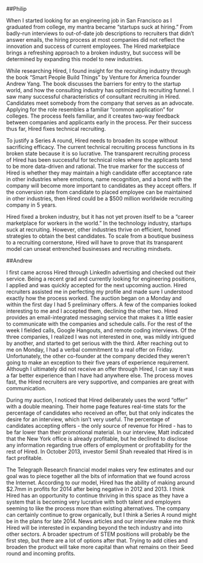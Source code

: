 ##Philip

When I started looking for an engineering job in San Francisco as I graduated from college, my mantra became “startups suck at hiring.” From badly-run interviews to out-of-date job descriptions to recruiters that didn’t answer emails, the hiring process at most companies did not reflect the innovation and success of current employees. The Hired marketplace brings a refreshing approach to a broken industry, but success will be determined by expanding this model to new industries.

While researching Hired, I found insight for the recruiting industry through the book “Smart People Build Things” by Venture for America founder Andrew Yang. The book discusses the barriers for entry to the startup world, and how the consulting industry has optimized its recruiting funnel. I saw many successful characteristics of consultant recruiting in Hired. Candidates meet somebody from the company that serves as an advocate. Applying for the role resembles a familiar “common application” for colleges. The process feels familiar, and it creates two-way feedback between companies and applicants early in the process. Per their success thus far, Hired fixes technical recruiting. 

To justify a Series A round, Hired needs to broaden its scope without sacrificing efficacy. The current technical recruiting process functions in its broken state because it is so lucrative. The transparent recruiting process of Hired has been successful for technical roles where the applicants tend to be more data-driven and rational. The true marker for the success of Hired is whether they may maintain a high candidate offer acceptance rate in other industries where emotions, name recognition, and a bond with the company will become more important to candidates as they accept offers. If the conversion rate from candidate to placed employee can be maintained in other industries, then Hired could be a $500 million worldwide recruiting company in 5 years.

Hired fixed a broken industry, but it has not yet proven itself to be a “career marketplace for workers in the world.” In the technology industry, startups suck at recruiting. However, other industries thrive on efficient, honed strategies to obtain the best candidates. To scale from a boutique business to a recruiting  cornerstone, Hired will have to prove that its transparent model can unseat entrenched businesses and recruiting mindsets. 


##Andrew

I first came across Hired through LinkedIn advertising and checked out their service. Being a recent grad and currently looking for engineering positions, I applied and was quickly accepted for the next upcoming auction. Hired recruiters assisted me in perfecting my profile and made sure I understood exactly how the process worked. The auction began on a Monday and within the first day I had 5 preliminary offers. A few of the companies looked interesting to me and I accepted them, declining the other two. Hired provides an email-integrated messaging service that makes it a little easier to communicate with the companies and schedule calls. For the rest of the week I fielded calls, Google Hangouts, and remote coding interviews. Of the three companies, I realized I was not interested in one, was mildly intrigued by another, and started to get serious with the third. After reaching out to me on Monday, I had a verbal commitment to a real offer on Friday. Unfortunately, the other co-founder at the company decided they weren't going to make an exception to their five years of experience requirement. Although I ultimately did not receive an offer through Hired, I can say it was a far better experience than I have had anywhere else. The process moves fast, the Hired recruiters are very supportive, and companies are great with communication.

During my auction, I noticed that Hired deliberately uses the word “offer” with a double meaning. Their home page features real-time stats for the percentage of candidates who received an offer, but that only indicates the desire for an interview, which isn’t very useful. The percentage of candidates accepting offers - the only source of revenue for Hired - has to be far lower than their promotional material. In our interview, Matt indicated that the New York office is already profitable, but he declined to disclose any information regarding true offers of employment or profitability for the rest of Hired. In October 2013, investor Semil Shah revealed that Hired is in fact profitable.

The Telegraph Research financial model makes very few estimates and our goal was to piece together all the bits of information that we found across the Internet. According to our model, Hired has the ability of making around $2.7mm in profits for 2014 after being negative in 2012 and 2013. I think Hired has an opportunity to continue thriving in this space as they have a system that is becoming very lucrative with both talent and employers seeming to like the process more than existing alternatives. The company can certainly continue to grow organically, but I think a Series A round might be in the plans for late 2014. News articles and our interview make me think Hired will be interested in expanding beyond the tech industry and into other sectors. A broader spectrum of STEM positions will probably be the first step, but there are a lot of options after that. Trying to add cities and broaden the product will take more capital than what remains on their Seed round and incoming profits.